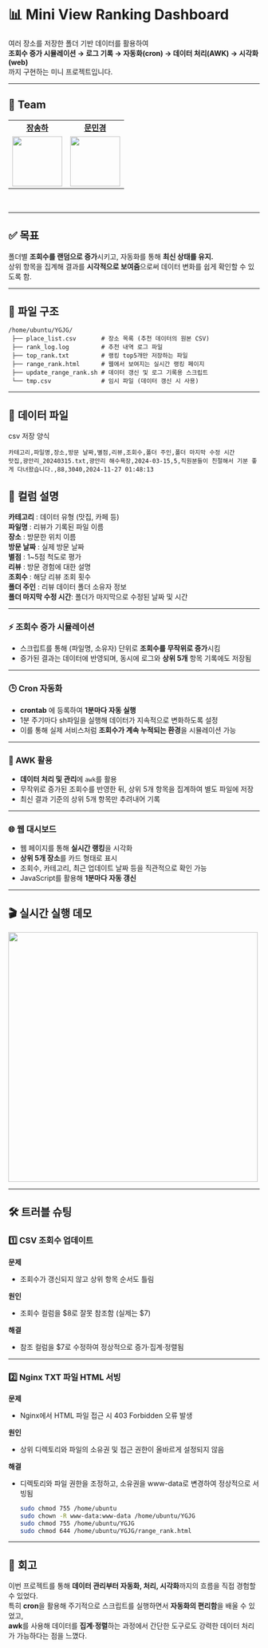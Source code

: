 # 📊 Mini View Ranking Dashboard

여러 장소를 저장한 폴더 기반 데이터를 활용하여  
**조회수 증가 시뮬레이션 → 로그 기록 → 자동화(cron) → 데이터 처리(AWK) → 시각화(web)**  
까지 구현하는 미니 프로젝트입니다.

---
## 👥 Team
<table>
  <tr>
    <!-- 이름 (링크) -->
    <td align="center">
      <a href="https://github.com/imewuzin"><strong>장송하</strong></a>
    </td>
    <td align="center">
      <a href="https://github.com/Minkyoungg0"><strong>문민경</strong></a>
    </td>
  </tr>
  <tr>
    <!-- 프로필 사진 -->
    <td align="center">
      <img src="https://github.com/songhajang.png" width="100"/>
    </td>
    <td align="center">
      <img src="https://github.com/Minkyoungg0.png" width="100"/>
    </td>
  </tr>
</table>

<br/>

---

## ✅ 목표

폴더별 **조회수를 랜덤으로 증가**시키고, 자동화를 통해 **최신 상태를 유지.**<br>
상위 항목을 집계해 결과를 **시각적으로 보여줌**으로써 데이터 변화를 쉽게 확인할 수 있도록 함.

---

## 📁 파일 구조
```
/home/ubuntu/YGJG/
 ├── place_list.csv       # 장소 목록 (추천 데이터의 원본 CSV)
 ├── rank_log.log         # 추천 내역 로그 파일
 ├── top_rank.txt         # 랭킹 top5개만 저장하는 파일
 ├── range_rank.html      # 웹에서 보여지는 실시간 랭킹 페이지
 ├── update_range_rank.sh # 데이터 갱신 및 로그 기록용 스크립트
 └── tmp.csv              # 임시 파일 (데이터 갱신 시 사용)

```
---

## 📑 데이터 파일
csv 저장 양식
```csv 
카테고리,파일명,장소,방문 날짜,별점,리뷰,조회수,폴더 주인,폴더 마지막 수정 시간
맛집,광안리_20240315.txt,광안리 해수욕장,2024-03-15,5,직원분들이 친절해서 기분 좋게 다녀왔습니다.,88,3040,2024-11-27 01:48:13
```
## 🔹 컬럼 설명
**카테고리**           : 데이터 유형 (맛집, 카페 등)<br>
**파일명**             : 리뷰가 기록된 파일 이름<br>
**장소**               : 방문한 위치 이름<br>
**방문 날짜**           : 실제 방문 날짜<br>
**별점**               : 1~5점 척도로 평가<br>
**리뷰**               : 방문 경험에 대한 설명<br>
**조회수**             : 해당 리뷰 조회 횟수<br>
**폴더 주인**          : 리뷰 데이터 폴더 소유자 정보<br>
**폴더 마지막 수정 시간**: 폴더가 마지막으로 수정된 날짜 및 시간

---

### ⚡ 조회수 증가 시뮬레이션
- 스크립트를 통해 (파일명, 소유자) 단위로 **조회수를 무작위로 증가**시킴
- 증가된 결과는 데이터에 반영되며, 동시에 로그와 **상위 5개** 항목 기록에도 저장됨

---

### 🕒 Cron 자동화

- **crontab** 에 등록하여 **1분마다 자동 실행**  
- 1분 주기마다 sh파일을 실행해 데이터가 지속적으로 변화하도록 설정  
- 이를 통해 실제 서비스처럼 **조회수가 계속 누적되는 환경**을 시뮬레이션 가능  

---

### 🔎 AWK 활용

- **데이터 처리 및 관리**에 `awk`를 활용
- 무작위로 증가된 조회수를 반영한 뒤, 상위 5개 항목을 집계하여 별도 파일에 저장
- 최신 결과 기준의 상위 5개 항목만 추려내어 기록

---

### 🌐 웹 대시보드

- 웹 페이지를 통해 **실시간 랭킹**을 시각화 
- **상위 5개 장소**를 카드 형태로 표시
- 조회수, 카테고리, 최근 업데이트 날짜 등을 직관적으로 확인 가능 
- JavaScript를 활용해 **1분마다 자동 갱신**

---

## 🎬 실시간 실행 데모


<img src="https://github.com/user-attachments/assets/0e08cef4-6b31-4f9a-913c-d85ad9362935" width="500">

---

## 🛠️ 트러블 슈팅


### 1️⃣ CSV 조회수 업데이트 
**문제**
- 조회수가 갱신되지 않고 상위 항목 순서도 틀림

**원인**
- 조회수 컬럼을 $8로 잘못 참조함 (실제는 $7)

**해결**
- 참조 컬럼을 $7로 수정하여 정상적으로 증가·집계·정렬됨

---

### 2️⃣ Nginx TXT 파일 HTML 서빙 

**문제**
- Nginx에서 HTML 파일 접근 시 403 Forbidden 오류 발생

**원인**
- 상위 디렉토리와 파일의 소유권 및 접근 권한이 올바르게 설정되지 않음
  
**해결**
- 디렉토리와 파일 권한을 조정하고, 소유권을 www-data로 변경하여 정상적으로 서빙됨
  ```bash
  sudo chmod 755 /home/ubuntu
  sudo chown -R www-data:www-data /home/ubuntu/YGJG
  sudo chmod 755 /home/ubuntu/YGJG
  sudo chmod 644 /home/ubuntu/YGJG/range_rank.html
  ```
---

## 📝 회고
이번 프로젝트를 통해 **데이터 관리부터 자동화, 처리, 시각화**까지의 흐름을 직접 경험할 수 있었다. <br>
특히 **cron**을 활용해 주기적으로 스크립트를 실행하면서 **자동화의 편리함**을 배울 수 있었고, <br>
**awk**를 사용해 데이터를 **집계·정렬**하는 과정에서 간단한 도구로도 강력한 데이터 처리가 가능하다는 점을 느꼈다.<br> 

